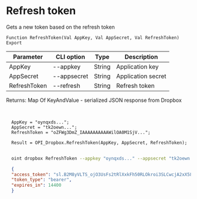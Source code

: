 ﻿---
sidebar_position: 3
---

# Refresh token
 Gets a new token based on the refresh token



`Function RefreshToken(Val AppKey, Val AppSecret, Val RefreshToken) Export`

  | Parameter | CLI option | Type | Description |
  |-|-|-|-|
  | AppKey | --appkey | String | Application key |
  | AppSecret | --appsecret | String | Application secret |
  | RefreshToken | --refresh | String | Refresh token |

  
  Returns:  Map Of KeyAndValue - serialized JSON response from Dropbox

<br/>




```bsl title="Code example"
  AppKey = "oynqxds...";
  AppSecret = "tk2oewn...";
  RefreshToken = "oZFWg3DmZ_IAAAAAAAAAAWilOA0M1SjV...";
  
  Result = OPI_Dropbox.RefreshToken(AppKey, AppSecret, RefreshToken);
```



```sh title="CLI command example"
    
  oint dropbox RefreshToken --appkey "oynqxds..." --appsecret "tk2oewn..." --refresh "oZFWg3DmZ_IAAAAAAAAAAWilOA0M1SjV..."

```

```json title="Result"
  {
  "access_token": "sl.B2M8yVLTS_ojO3UsFs2tRlXxkFh50RLOkroi3SLCwcjA2xX58JY__GXKh9vPGnGcfDkkTJJYB1Wn9tFvj6cRs3w04TnfaBQnJiOfUb58UHexTCAdck9xNFIBAQjuAQKUtkoht66bvsu4oh6Wl6gQpvU",
  "token_type": "bearer",
  "expires_in": 14400
  }

```
